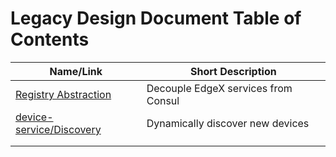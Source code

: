 # Legacy Design Document Table of Contents

| Name/Link                                          | Short Description                            |
| -------------------------------------------------- | -------------------------------------------- |
| [Registry Abstraction](Registry-Abstraction.pdf) | Decouple EdgeX services from Consul |
| [device-service/Discovery](device-service/discovery.md) | Dynamically discover new devices        |
|                                                    |                                              |
|                                                    |                                              |
